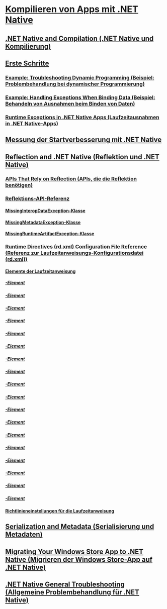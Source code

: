 # [Kompilieren von Apps mit .NET Native](index.md)
## [.NET Native and Compilation (.NET Native und Kompilierung)](net-native-and-compilation.md)
## [Erste Schritte](getting-started-with-net-native.md)
### [Example: Troubleshooting Dynamic Programming (Beispiel: Problembehandlung bei dynamischer Programmierung)](example-troubleshooting-dynamic-programming.md)
### [Example: Handling Exceptions When Binding Data (Beispiel: Behandeln von Ausnahmen beim Binden von Daten)](example-handling-exceptions-when-binding-data.md)
### [Runtime Exceptions in .NET Native Apps (Laufzeitausnahmen in .NET Native-Apps)](runtime-exceptions-in-net-native-apps.md)
## [Messung der Startverbesserung mit .NET Native](measuring-startup-improvement-with-net-native.md)
## [Reflection and .NET Native (Reflektion und .NET Native)](reflection-and-net-native.md)
### [APIs That Rely on Reflection (APIs, die die Reflektion benötigen)](apis-that-rely-on-reflection.md)
### [Reflektions-API-Referenz](net-native-reflection-api-reference.md)
#### [MissingInteropDataException-Klasse](missinginteropdataexception-class-net-native.md)
#### [MissingMetadataException-Klasse](missingmetadataexception-class-net-native.md)
#### [MissingRuntimeArtifactException-Klasse](missingruntimeartifactexception-class-net-native.md)
### [Runtime Directives (rd.xml) Configuration File Reference (Referenz zur Laufzeitanweisungs-Konfigurationsdatei (rd.xml))](runtime-directives-rd-xml-configuration-file-reference.md)
#### [Elemente der Laufzeitanweisung](runtime-directive-elements.md)
##### [<Application>-Element](application-element-net-native.md)
##### [<Assembly>-Element](assembly-element-net-native.md)
##### [<AttributeImplies>-Element](attributeimplies-element-net-native.md)
##### [<Directives>-Element](directives-element-net-native.md)
##### [<Event>-Element](event-element-net-native.md)
##### [<Field>-Element](field-element-net-native.md)
##### [<GenericParameter>-Element](genericparameter-element-net-native.md)
##### [<ImpliesType>-Element](impliestype-element-net-native.md)
##### [<Library>-Element](library-element-net-native.md)
##### [<Method>-Element](method-element-net-native.md)
##### [<MethodInstantiation>-Element](methodinstantiation-element-net-native.md)
##### [<Namespace>-Element](namespace-element-net-native.md)
##### [<Parameter>-Element](parameter-element-net-native.md)
##### [<Property>-Element](property-element-net-native.md)
##### [<Subtypes>-Element](subtypes-element-net-native.md)
##### [<Type>-Element](type-element-net-native.md)
##### [<TypeInstantiation>-Element](typeinstantiation-element-net-native.md)
##### [<TypeParameter>-Element](typeparameter-element-net-native.md)
#### [Richtlinieneinstellungen für die Laufzeitanweisung](runtime-directive-policy-settings.md)
## [Serialization and Metadata (Serialisierung und Metadaten)](serialization-and-metadata.md)
## [Migrating Your Windows Store App to .NET Native (Migrieren der Windows Store-App auf .NET Native)](migrating-your-windows-store-app-to-net-native.md)
## [.NET Native General Troubleshooting (Allgemeine Problembehandlung für .NET Native)](net-native-general-troubleshooting.md)
